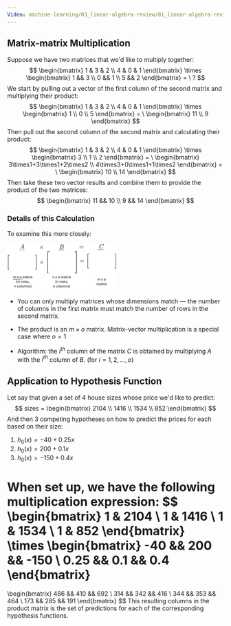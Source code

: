 ```yaml
---
Video: machine-learning/03_linear-algebra-review/01_linear-algebra-review/07_matrix-matrix-multiplication.mp4
---
```


## Matrix-matrix Multiplication

Suppose we have two matrices that we'd like to multiply together:
$$
\begin{bmatrix}
1 & 3 & 2 \\
4 & 0 & 1
\end{bmatrix}
\times
\begin{bmatrix}
1 && 3 \\
0 && 1 \\
5 && 2
\end{bmatrix}
= \ ?
$$
We start by pulling out a vector of the first column of the second matrix and multiplying their product:
$$
\begin{bmatrix}
1 & 3 & 2 \\
4 & 0 & 1
\end{bmatrix}
\times
\begin{bmatrix}
1 \\
0 \\
5
\end{bmatrix}
= \ 
\begin{bmatrix}
11 \\
9
\end{bmatrix}
$$
Then pull out the second column of the second matrix and calculating their product:
$$
\begin{bmatrix}
1 & 3 & 2 \\
4 & 0 & 1
\end{bmatrix}
\times
\begin{bmatrix}
3 \\
1 \\
2
\end{bmatrix}
= \ 
\begin{bmatrix}
3\times1+3\times1+2\times2 \\
4\times3+0\times1+1\times2
\end{bmatrix}
= \ 
\begin{bmatrix}
10 \\
14
\end{bmatrix}
$$
Then take these two vector results and combine them to provide the product of the two matrices:
$$
\begin{bmatrix}
11 && 10 \\
9 && 14
\end{bmatrix}
$$

### Details of this Calculation

To examine this more closely:

<img src="04-linear-algebra-matrix-multiplication.assets/image-20210228211211776.png" alt="image-20210228211211776" style="zoom:25%;" />

* You can only multiply matrices whose dimensions match — the number of columns in the first matrix must match the number of rows in the second matrix.
* The product is an $m \times o$ matrix. Matrix-vector multiplication is a special case where $o = 1$

* Algorithm: the $i^{th}$ column of the matrix $C$ is obtained by multiplying $A$ with the $i^{th}$ column of $B$. (for $i=1,2,…,o$)

## Application to Hypothesis Function

Let say that given a set of 4 house sizes whose price we'd like to predict:
$$
sizes = 
\begin{bmatrix}
    2104 \\
    1416 \\
    1534 \\
     852
\end{bmatrix}
$$
And then 3 competing hypotheses on how to predict the prices for each based on their size:

1. $h_{0}(x) = -40 + 0.25x$
2. $h_{0}(x) = 200 + 0.1x$
3. $h_{0}(x) = -150 + 0.4x$

When set up, we have the following multiplication expression:
$$
\begin{bmatrix}
    1 & 2104 \\
    1 & 1416 \\
    1 & 1534 \\
    1 &  852
\end{bmatrix}
\times
\begin{bmatrix}
-40 && 200 && -150 \\
0.25 && 0.1 && 0.4
\end{bmatrix}
=
\begin{bmatrix}
486 && 410 && 692 \\
314 && 342 && 416 \\
344 && 353 && 464 \\
173 && 285 && 191
\end{bmatrix}
$$
This resulting columns in the product matrix is the set of predictions for each of the corresponding hypothesis functions. 